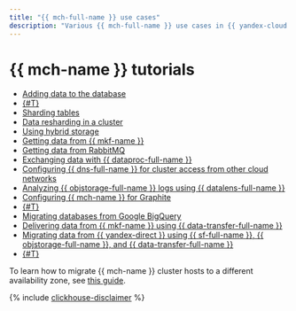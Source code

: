 ```yaml
---
title: "{{ mch-full-name }} use cases"
description: "Various {{ mch-full-name }} use cases in {{ yandex-cloud }}."
---
```


# {{ mch-name }} tutorials

* [Adding data to the database](insert.md)
* [{#T}](data-migration.md)
* [Sharding tables](sharding.md)
* [Data resharding in a cluster](mch-mch-resharding.md)
* [Using hybrid storage](hybrid-storage.md)
* [Getting data from {{ mkf-name }}](fetch-data-from-mkf.md)
* [Getting data from RabbitMQ](fetch-data-from-rabbitmq.md)
* [Exchanging data with {{ dataproc-full-name }}](exchange-data-with-dp.md)
* [Configuring {{ dns-full-name }} for cluster access from other cloud networks](dns-peering.md)
* [Analyzing {{ objstorage-full-name }} logs using {{ datalens-full-name }}](storage-logs-analysis.md)
* [Configuring {{ mch-name }} for Graphite](clickhouse-for-graphite.md)
* [{#T}](yds-to-clickhouse.md)
* [Migrating databases from Google BigQuery](bigquery-to-clickhouse.md)
* [Delivering data from {{ mkf-name }} using {{ data-transfer-full-name }}](mkf-to-mch-migration.md)
* [Migrating data from {{ yandex-direct }} using {{ sf-full-name }}, {{ objstorage-full-name }}, and {{ data-transfer-full-name }}](transfer-from-direct.md)
* [{#T}](object-storage-to-clickhouse.md)

To learn how to migrate {{ mch-name }} cluster hosts to a different availability zone, see [this guide](../operations/host-migration.md).

{% include [clickhouse-disclaimer](../../_includes/clickhouse-disclaimer.md) %}
